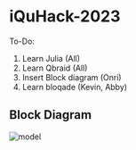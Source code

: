 # iQuHack-2023

To-Do:

1. Learn Julia (All)
2. Learn Qbraid (All)
3. Insert Block diagram (Onri)
4. Learn bloqade (Kevin, Abby)

## Block Diagram

![model](https://user-images.githubusercontent.com/59969678/213628422-4406d617-83d4-4a65-a0b4-191f38c7e2c3.png)
